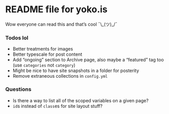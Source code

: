 # README file for yoko.is

Wow everyone can read this and that’s cool ¯\\\_(ツ)\_/¯

### Todos lol
- Better treatments for images
- Better typescale for post content
- Add “ongoing” section to Archive page, also maybe a “featured” tag too (use `categories` not `category`)
- Might be nice to have site snapshots in a folder for posterity
- Remove extraneous collections in `config.yml`

### Questions
- Is there a way to list all of the scoped variables on a given page?
- `id`s instead of `class`es for site layout stuff?